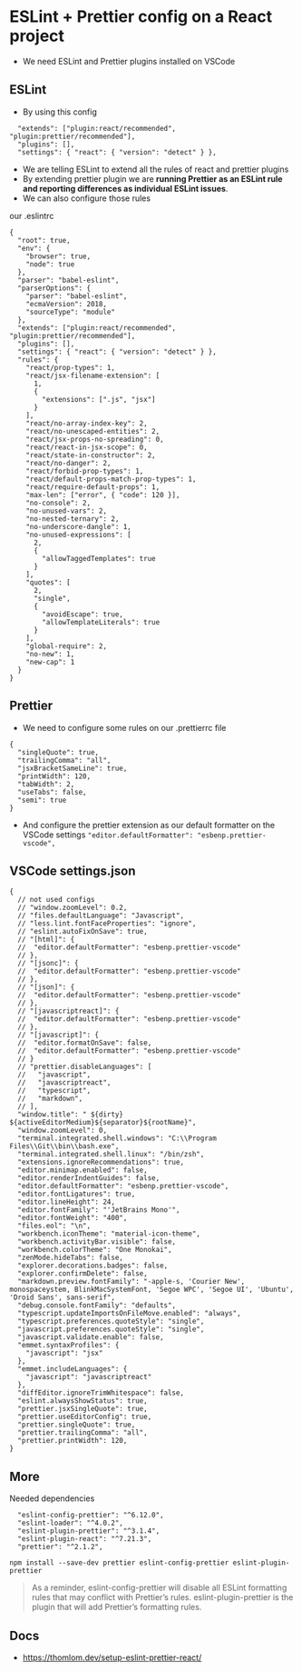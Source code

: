 # ESLint + Prettier config on a React project

- We need ESLint and Prettier plugins installed on VSCode

## ESLint

- By using this config

```
  "extends": ["plugin:react/recommended", "plugin:prettier/recommended"],
  "plugins": [],
  "settings": { "react": { "version": "detect" } },
```

- We are telling ESLint to extend all the rules of react and prettier plugins
- By extending prettier plugin we are **running Prettier as an ESLint rule and reporting differences as individual ESLint issues**.
- We can also configure those rules

our .eslintrc 

```
{
  "root": true,
  "env": {
    "browser": true,
    "node": true
  },
  "parser": "babel-eslint",
  "parserOptions": {
    "parser": "babel-eslint",
    "ecmaVersion": 2018,
    "sourceType": "module"
  },
  "extends": ["plugin:react/recommended", "plugin:prettier/recommended"],
  "plugins": [],
  "settings": { "react": { "version": "detect" } },
  "rules": {
    "react/prop-types": 1,
    "react/jsx-filename-extension": [
      1,
      {
        "extensions": [".js", "jsx"]
      }
    ],
    "react/no-array-index-key": 2,
    "react/no-unescaped-entities": 2,
    "react/jsx-props-no-spreading": 0,
    "react/react-in-jsx-scope": 0,
    "react/state-in-constructor": 2,
    "react/no-danger": 2,
    "react/forbid-prop-types": 1,
    "react/default-props-match-prop-types": 1,
    "react/require-default-props": 1,
    "max-len": ["error", { "code": 120 }],
    "no-console": 2,
    "no-unused-vars": 2,
    "no-nested-ternary": 2,
    "no-underscore-dangle": 1,
    "no-unused-expressions": [
      2,
      {
        "allowTaggedTemplates": true
      }
    ],
    "quotes": [
      2,
      "single",
      {
        "avoidEscape": true,
        "allowTemplateLiterals": true
      }
    ],
    "global-require": 2,
    "no-new": 1,
    "new-cap": 1
  }
}

```

## Prettier

- We need to configure some rules on our .prettierrc file

```
{
  "singleQuote": true,
  "trailingComma": "all",
  "jsxBracketSameLine": true,
  "printWidth": 120,
  "tabWidth": 2,
  "useTabs": false,
  "semi": true
}
```

- And configure the prettier extension as our default formatter on the VSCode settings `"editor.defaultFormatter": "esbenp.prettier-vscode",`

## VSCode settings.json

```
{
  // not used configs
  // "window.zoomLevel": 0.2,
  // "files.defaultLanguage": "Javascript",
  // "less.lint.fontFaceProperties": "ignore",
  // "eslint.autoFixOnSave": true,
  // "[html]": {
  //  "editor.defaultFormatter": "esbenp.prettier-vscode"
  // },
  // "[jsonc]": {
  //  "editor.defaultFormatter": "esbenp.prettier-vscode"
  // },
  // "[json]": {
  //  "editor.defaultFormatter": "esbenp.prettier-vscode"
  // },
  // "[javascriptreact]": {
  //  "editor.defaultFormatter": "esbenp.prettier-vscode"
  // },
  // "[javascript]": {
  //  "editor.formatOnSave": false,
  //  "editor.defaultFormatter": "esbenp.prettier-vscode"
  // }
  // "prettier.disableLanguages": [
  //   "javascript",
  //   "javascriptreact",
  //   "typescript",
  //   "markdown",
  // ],
  "window.title": " ${dirty} ${activeEditorMedium}${separator}${rootName}",
  "window.zoomLevel": 0,
  "terminal.integrated.shell.windows": "C:\\Program Files\\Git\\bin\\bash.exe",
  "terminal.integrated.shell.linux": "/bin/zsh",
  "extensions.ignoreRecommendations": true,
  "editor.minimap.enabled": false,
  "editor.renderIndentGuides": false,
  "editor.defaultFormatter": "esbenp.prettier-vscode",
  "editor.fontLigatures": true,
  "editor.lineHeight": 24,
  "editor.fontFamily": "'JetBrains Mono'",
  "editor.fontWeight": "400",
  "files.eol": "\n",
  "workbench.iconTheme": "material-icon-theme",
  "workbench.activityBar.visible": false,
  "workbench.colorTheme": "One Monokai",
  "zenMode.hideTabs": false,
  "explorer.decorations.badges": false,
  "explorer.confirmDelete": false,
  "markdown.preview.fontFamily": "-apple-s, 'Courier New', monospaceystem, BlinkMacSystemFont, 'Segoe WPC', 'Segoe UI', 'Ubuntu', 'Droid Sans', sans-serif",
  "debug.console.fontFamily": "defaults",
  "typescript.updateImportsOnFileMove.enabled": "always",
  "typescript.preferences.quoteStyle": "single",
  "javascript.preferences.quoteStyle": "single",
  "javascript.validate.enable": false,
  "emmet.syntaxProfiles": {
    "javascript": "jsx"
  },
  "emmet.includeLanguages": {
    "javascript": "javascriptreact"
  },
  "diffEditor.ignoreTrimWhitespace": false,
  "eslint.alwaysShowStatus": true,
  "prettier.jsxSingleQuote": true,
  "prettier.useEditorConfig": true,
  "prettier.singleQuote": true,
  "prettier.trailingComma": "all",
  "prettier.printWidth": 120,
}
```

## More

Needed dependencies

```
  "eslint-config-prettier": "^6.12.0",
  "eslint-loader": "^4.0.2",
  "eslint-plugin-prettier": "^3.1.4",
  "eslint-plugin-react": "^7.21.3",
  "prettier": "^2.1.2",
```

`npm install --save-dev prettier eslint-config-prettier eslint-plugin-prettier`

> As a reminder, eslint-config-prettier will disable all ESLint formatting rules that may conflict with Prettier’s rules. eslint-plugin-prettier is the plugin that will add Prettier’s formatting rules.


## Docs

- https://thomlom.dev/setup-eslint-prettier-react/

